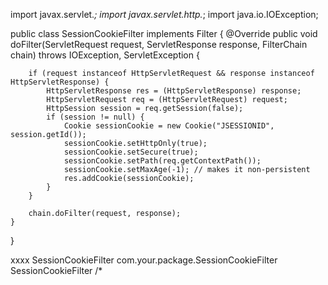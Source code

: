 import javax.servlet.*;
import javax.servlet.http.*;
import java.io.IOException;

public class SessionCookieFilter implements Filter {
    @Override
    public void doFilter(ServletRequest request, ServletResponse response, FilterChain chain)
            throws IOException, ServletException {

        if (request instanceof HttpServletRequest && response instanceof HttpServletResponse) {
            HttpServletResponse res = (HttpServletResponse) response;
            HttpServletRequest req = (HttpServletRequest) request;
            HttpSession session = req.getSession(false);
            if (session != null) {
                Cookie sessionCookie = new Cookie("JSESSIONID", session.getId());
                sessionCookie.setHttpOnly(true);
                sessionCookie.setSecure(true);
                sessionCookie.setPath(req.getContextPath());
                sessionCookie.setMaxAge(-1); // makes it non-persistent
                res.addCookie(sessionCookie);
            }
        }

        chain.doFilter(request, response);
    }
}



xxxx
<filter>
    <filter-name>SessionCookieFilter</filter-name>
    <filter-class>com.your.package.SessionCookieFilter</filter-class>
</filter>
<filter-mapping>
    <filter-name>SessionCookieFilter</filter-name>
    <url-pattern>/*</url-pattern>
</filter-mapping>